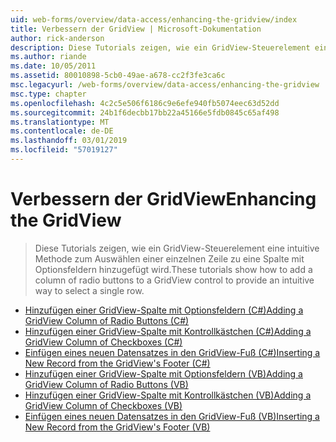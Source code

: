 ```yaml
---
uid: web-forms/overview/data-access/enhancing-the-gridview/index
title: Verbessern der GridView | Microsoft-Dokumentation
author: rick-anderson
description: Diese Tutorials zeigen, wie ein GridView-Steuerelement eine intuitive Methode zum Auswählen einer einzelnen Zeile zu eine Spalte mit Optionsfeldern hinzugefügt wird.
ms.author: riande
ms.date: 10/05/2011
ms.assetid: 80010898-5cb0-49ae-a678-cc2f3fe3ca6c
msc.legacyurl: /web-forms/overview/data-access/enhancing-the-gridview
msc.type: chapter
ms.openlocfilehash: 4c2c5e506f6186c9e6efe940fb5074eec63d52dd
ms.sourcegitcommit: 24b1f6decbb17bb22a45166e5fdb0845c65af498
ms.translationtype: MT
ms.contentlocale: de-DE
ms.lasthandoff: 03/01/2019
ms.locfileid: "57019127"
---
```

<a name="enhancing-the-gridview"></a><span data-ttu-id="df518-103">Verbessern der GridView</span><span class="sxs-lookup"><span data-stu-id="df518-103">Enhancing the GridView</span></span>
====================
> <span data-ttu-id="df518-104">Diese Tutorials zeigen, wie ein GridView-Steuerelement eine intuitive Methode zum Auswählen einer einzelnen Zeile zu eine Spalte mit Optionsfeldern hinzugefügt wird.</span><span class="sxs-lookup"><span data-stu-id="df518-104">These tutorials show how to add a column of radio buttons to a GridView control to provide an intuitive way to select a single row.</span></span>


- [<span data-ttu-id="df518-105">Hinzufügen einer GridView-Spalte mit Optionsfeldern (C#)</span><span class="sxs-lookup"><span data-stu-id="df518-105">Adding a GridView Column of Radio Buttons (C#)</span></span>](adding-a-gridview-column-of-radio-buttons-cs.md)
- [<span data-ttu-id="df518-106">Hinzufügen einer GridView-Spalte mit Kontrollkästchen (C#)</span><span class="sxs-lookup"><span data-stu-id="df518-106">Adding a GridView Column of Checkboxes (C#)</span></span>](adding-a-gridview-column-of-checkboxes-cs.md)
- [<span data-ttu-id="df518-107">Einfügen eines neuen Datensatzes in den GridView-Fuß (C#)</span><span class="sxs-lookup"><span data-stu-id="df518-107">Inserting a New Record from the GridView's Footer (C#)</span></span>](inserting-a-new-record-from-the-gridview-s-footer-cs.md)
- [<span data-ttu-id="df518-108">Hinzufügen einer GridView-Spalte mit Optionsfeldern (VB)</span><span class="sxs-lookup"><span data-stu-id="df518-108">Adding a GridView Column of Radio Buttons (VB)</span></span>](adding-a-gridview-column-of-radio-buttons-vb.md)
- [<span data-ttu-id="df518-109">Hinzufügen einer GridView-Spalte mit Kontrollkästchen (VB)</span><span class="sxs-lookup"><span data-stu-id="df518-109">Adding a GridView Column of Checkboxes (VB)</span></span>](adding-a-gridview-column-of-checkboxes-vb.md)
- [<span data-ttu-id="df518-110">Einfügen eines neuen Datensatzes in den GridView-Fuß (VB)</span><span class="sxs-lookup"><span data-stu-id="df518-110">Inserting a New Record from the GridView's Footer (VB)</span></span>](inserting-a-new-record-from-the-gridview-s-footer-vb.md)
